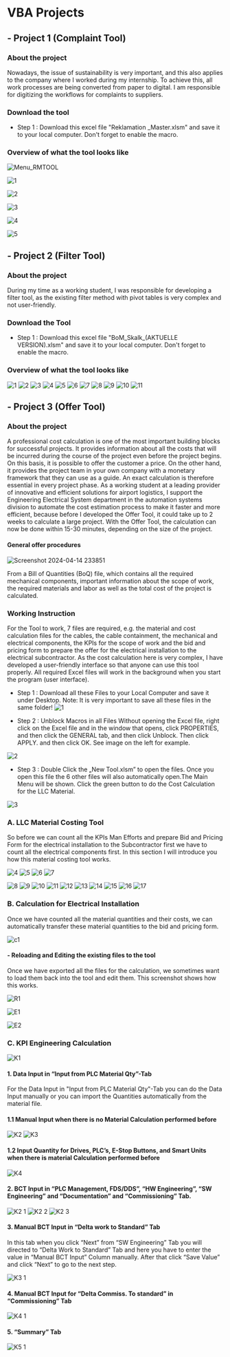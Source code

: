 # VBA Projects

## - Project 1 (Complaint Tool)
### About the project
Nowadays, the issue of sustainability is very important, and this also applies to the company where I worked during my internship. To achieve this, all work processes are being converted from paper to digital. I am responsible for digitizing the workflows for complaints to suppliers. 


### Download the tool

- Step 1 : Download this excel file "Reklamation _Master.xlsm" and save it to your local computer. Don't forget to enable the macro.

### Overview of what the tool looks like


![Menu_RMTOOL](https://github.com/evelyneugeniaa/VBA_Projects/assets/166989123/ba695819-8d36-431e-8d51-279b9b59aeda)

![1](https://github.com/evelyneugeniaa/VBA_Projects/assets/166989123/641ded03-bc69-47c1-8841-ef102118b32e)

![2](https://github.com/evelyneugeniaa/VBA_Projects/assets/166989123/bae8f5e9-5c48-4f28-a5a4-fc232a8aed9a)

![3](https://github.com/evelyneugeniaa/VBA_Projects/assets/166989123/cb9f93a1-baf1-4526-8a71-dd9e66d569a6)

![4](https://github.com/evelyneugeniaa/VBA_Projects/assets/166989123/372433de-5c9d-47c8-99c3-29d65883630c)

![5](https://github.com/evelyneugeniaa/VBA_Projects/assets/166989123/29e55a6d-4da3-436b-9379-1d8aeac03715)



## - Project 2 (Filter Tool)

### About the project
During my time as a working student, I was responsible for developing a filter tool, as the existing filter method with pivot tables is very complex and not user-friendly.

### Download the Tool

- Step 1 : Download this excel file "BoM_Skalk_(AKTUELLE VERSION).xlsm" and save it to your local computer. Don't forget to enable the macro.

### Overview of what the tool looks like
![1](https://github.com/evelyneugeniaa/VBA_Projects/assets/166989123/5f454007-6c1b-4afd-afc9-825cb7ae5741)
![2](https://github.com/evelyneugeniaa/VBA_Projects/assets/166989123/b244578b-699a-4d95-a0c9-82bff3393a6d)
![3](https://github.com/evelyneugeniaa/VBA_Projects/assets/166989123/b26633ee-7133-46f2-af2c-58ee94e66709)
![4](https://github.com/evelyneugeniaa/VBA_Projects/assets/166989123/0bc3f17d-eac9-4178-a1f7-962f1c07de54)
![5](https://github.com/evelyneugeniaa/VBA_Projects/assets/166989123/313912c9-938f-4cc4-aa03-8bc30b120635)
![6](https://github.com/evelyneugeniaa/VBA_Projects/assets/166989123/0d8e5880-6731-41a4-bc8b-ef8d827c571a)
![7](https://github.com/evelyneugeniaa/VBA_Projects/assets/166989123/15a0b930-dfce-4ad1-aed4-a25ab6028d7f)
![8](https://github.com/evelyneugeniaa/VBA_Projects/assets/166989123/994eef04-7c6e-42da-b61e-baa58203e97e)
![9](https://github.com/evelyneugeniaa/VBA_Projects/assets/166989123/e8bd644b-6dd0-4b5e-b166-cef2f53a859a)
![10](https://github.com/evelyneugeniaa/VBA_Projects/assets/166989123/18ff1985-6b14-4682-9ca4-c5bc525d230e)
![11](https://github.com/evelyneugeniaa/VBA_Projects/assets/166989123/298122b7-a7eb-43be-a784-afc2a8792983)


## - Project 3 (Offer Tool)

### About the project
A professional cost calculation is one of the most important building blocks for successful projects. It provides information about all the costs that will be incurred during the course of the project even before the project begins. On this basis, it is possible to offer the customer a price. On the other hand, it provides the project team in your own company with a monetary framework that they can use as a guide. An exact calculation is therefore essential in every project phase. As a working student at a leading provider of innovative and efficient solutions for airport logistics, I support the Engineering Electrical System department in the automation systems division to automate the cost estimation process to make it faster and more efficient, because before I developed the Offer Tool, it could take up to 2 weeks to calculate a large project. With the Offer Tool, the calculation can now be done within 15-30 minutes, depending on the size of the project.

#### General offer procedures

![Screenshot 2024-04-14 233851](https://github.com/evelyneugeniaa/VBA_Projects/assets/166989123/bd4090f0-b422-4a53-b693-d7951dcf7b12)

From a Bill of Quantities (BoQ) file, which contains all the required mechanical components, important information about the scope of work, the required materials and labor as well as the total cost of the project is calculated. 

### Working Instruction
For the Tool to work, 7 files are required, e.g. the material and cost calculation files for the cables, the cable containment, the mechanical and electrical components, the KPIs for the scope of work and the bid and pricing form to prepare the offer for the electrical installation to the electrical subcontractor. As the cost calculation here is very complex, I have developed a user-friendly interface so that anyone can use this tool properly. All required Excel files will work in the background when you start the program (user interface).

- Step 1 : Download all these Files to your Local Computer and save it under Desktop. Note: It is very important to save all these files in the same folder!
![1](https://github.com/evelyneugeniaa/VBA_Projects/assets/166989123/5ecdc24e-fde3-40f5-b7fa-de71c15d3781)

- Step 2 : Unblock Macros in all Files Without opening the Excel file, right click on the Excel file and in the window that opens, click PROPERTIES, and then click the GENERAL tab, and then click Unblock. Then click APPLY. and then click OK. See image on the left for example.

![2](https://github.com/evelyneugeniaa/VBA_Projects/assets/166989123/2cf2e10b-534f-4266-82bd-36570760364f)

- Step 3 : Double Click the „New Tool.xlsm” to open the files. Once you open this file the 6 other files will also automatically open.The Main Menu will be shown. Click the green button to do the Cost Calculation for the LLC Material.

![3](https://github.com/evelyneugeniaa/VBA_Projects/assets/166989123/304d3cc2-ecc1-4202-bb0a-9e6cea93450f)

### A. LLC Material Costing Tool
So before we can count all the KPIs Man Efforts and prepare Bid and Pricing Form for the electrical installation to the Subcontractor first we have to count all the electrical components first.
In this section I will introduce you how this material costing tool works.

![4](https://github.com/evelyneugeniaa/VBA_Projects/assets/166989123/3e1286a2-ca77-430e-9a4c-aac78d311199)
![5](https://github.com/evelyneugeniaa/VBA_Projects/assets/166989123/2c8e2d5d-a558-46db-9376-d16ae4c34506)
![6](https://github.com/evelyneugeniaa/VBA_Projects/assets/166989123/2155d78a-841d-4764-aa3f-4b315053e7b3)
![7](https://github.com/evelyneugeniaa/VBA_Projects/assets/166989123/ff95c7f5-5d8a-445a-a362-d42aa8f0f72d)

![8](https://github.com/evelyneugeniaa/VBA_Projects/assets/166989123/4375a8f1-dc24-4f7e-a32f-ef55276c5478)
![9](https://github.com/evelyneugeniaa/VBA_Projects/assets/166989123/f6d86df0-a897-4073-984f-35c4bb605ece)
![10](https://github.com/evelyneugeniaa/VBA_Projects/assets/166989123/2016c75a-3090-4899-b02a-7c47e1484181)
![11](https://github.com/evelyneugeniaa/VBA_Projects/assets/166989123/7b77c892-3cdb-47d1-9328-7cf5294455a1)
![12](https://github.com/evelyneugeniaa/VBA_Projects/assets/166989123/36ff633f-0db8-45dd-916c-80e28ceeaf61)
![13](https://github.com/evelyneugeniaa/VBA_Projects/assets/166989123/a101863a-75f0-44da-9f51-5049952b8314)
![14](https://github.com/evelyneugeniaa/VBA_Projects/assets/166989123/ff27362b-f780-489e-b19c-771e3245acbf)
![15](https://github.com/evelyneugeniaa/VBA_Projects/assets/166989123/99bfe916-d6ec-4e46-8be9-b7acc050e30d)
![16](https://github.com/evelyneugeniaa/VBA_Projects/assets/166989123/c36b6d33-bcc9-464e-a0f4-9a32de4d6de6)
![17](https://github.com/evelyneugeniaa/VBA_Projects/assets/166989123/341849f8-a108-4c00-b428-b2c861a2c625)



### B. Calculation for Electrical Installation
Once we have counted all the material quantities and their costs, we can automatically transfer these material quantities to the bid and pricing form. 

![c1](https://github.com/evelyneugeniaa/VBA_Projects/assets/166989123/3185e33e-f194-474d-aa6b-745f77e8888a)

#### - Reloading and Editing the existing files to the tool
Once we have exported all the files for the calculation, we sometimes want to load them back into the tool and edit them. This screenshot shows how this works.

![R1](https://github.com/evelyneugeniaa/VBA_Projects/assets/166989123/5cb4ea87-fc8a-4bd9-bdd4-12f89a5b7bdb)

![E1](https://github.com/evelyneugeniaa/VBA_Projects/assets/166989123/fab2d202-4a1e-4405-b35d-7e8f957b3e33)

![E2](https://github.com/evelyneugeniaa/VBA_Projects/assets/166989123/928a1b7f-09a9-478d-8be1-124c642f59d0)

### C. KPI Engineering Calculation
![K1](https://github.com/evelyneugeniaa/VBA_Projects/assets/166989123/f548a5d4-2603-48a6-927c-9b151f09e6d7)

#### 1. Data Input in “Input from PLC Material Qty”-Tab

For the Data Input in "Input from PLC Material Qty"-Tab you can do the Data Input manually or you can import the Quantities automatically from the material file.

#### 1.1 Manual Input when there is no Material Calculation performed before
![K2](https://github.com/evelyneugeniaa/VBA_Projects/assets/166989123/e0507434-a598-4beb-b9a6-43b982f14539)
![K3](https://github.com/evelyneugeniaa/VBA_Projects/assets/166989123/9b52b2e7-f191-4f31-8714-b8c9e74af0d1)

#### 1.2 Input Quantity for Drives, PLC’s, E-Stop Buttons, and Smart Units when there is material Calculation performed before

![K4](https://github.com/evelyneugeniaa/VBA_Projects/assets/166989123/4d4d85dd-cc1c-4f32-abb0-50e5b772c74e)

#### 2.	BCT Input in “PLC Management, FDS/DDS”, “HW Engineering”, “SW Engineering” and “Documentation” and “Commissioning” Tab. 

![K2 1](https://github.com/evelyneugeniaa/VBA_Projects/assets/166989123/1439618d-bac7-4a45-8967-e459c92c8ace)
![K2 2](https://github.com/evelyneugeniaa/VBA_Projects/assets/166989123/b43072b2-af6f-4cf7-a791-d8944ddc68b8)
![K2 3](https://github.com/evelyneugeniaa/VBA_Projects/assets/166989123/27206de3-5c9b-4a0f-83f6-90d18bce604a)

#### 3. Manual BCT Input in “Delta work to Standard” Tab
In this tab when you click “Next” from “SW Engineering” Tab you will directed to “Delta Work to Standard” Tab and here you have to enter the value in “Manual BCT Input” Column manually. After that click “Save Value” and click “Next” to go to the next step.

![K3 1](https://github.com/evelyneugeniaa/VBA_Projects/assets/166989123/67216fb1-7515-46ea-9481-f0c880ae1450)

#### 4.	Manual BCT Input for “Delta Commiss. To standard” in “Commissioning” Tab

![K4 1](https://github.com/evelyneugeniaa/VBA_Projects/assets/166989123/443122db-f11c-4d69-bce5-58bf80ac0a5c)

#### 5. “Summary” Tab

![K5 1](https://github.com/evelyneugeniaa/VBA_Projects/assets/166989123/7fd70812-97a1-4c65-9174-47243e03686f)
